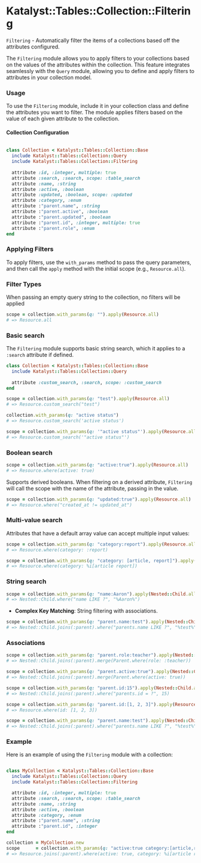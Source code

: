 # Katalyst::Tables::Collection::Filtering

`Filtering` - Automatically filter the items of a collections based off the attributes configured.

The `Filtering` module allows you to apply filters to your collections based on the values of the attributes within the
collection.
This feature integrates seamlessly with the `Query` module, allowing you to define and apply filters to attributes in
your collection model.

### Usage

To use the `Filtering` module, include it in your collection class and define the attributes you want to filter.
The module applies filters based on the value of each given attribute to the collection.

#### Collection Configuration

```ruby

class Collection < Katalyst::Tables::Collection::Base
  include Katalyst::Tables::Collection::Query
  include Katalyst::Tables::Collection::Filtering
  
  attribute :id, :integer, multiple: true
  attribute :search, :search, scope: :table_search
  attribute :name, :string
  attribute :active, :boolean
  attribute :updated, :boolean, scope: :updated
  attribute :category, :enum
  attribute :"parent.name", :string
  attribute :"parent.active", :boolean
  attribute :"parent.updated", :boolean
  attribute :"parent.id", :integer, multiple: true
  attribute :"parent.role", :enum
end
```

### Applying Filters

To apply filters, use the `with_params` method to pass the query parameters, and then call the `apply` method with the
initial scope (e.g., `Resource.all`).

### Filter Types

When passing an empty query string to the collection, no filters will be applied

```ruby
scope = collection.with_params(q: "").apply(Resource.all)
# => Resource.all
```

### Basic search

The `Filtering` module supports basic string search, which it applies to a `:search` attribute if defined.

```ruby
class Collection < Katalyst::Tables::Collection::Base
  include Katalyst::Tables::Collection::Query
  
  attribute :custom_search, :search, scope: :custom_search
end

scope = collection.with_params(q: "test").apply(Resource.all)
# => Resource.custom_search("test")

collection.with_params(q: "active status")
# => Resource.custom_search('active status')

scope = collection.with_params(q: '"active status"').apply(Resource.all)
# => Resource.custom_search('"active status"')
```

### Boolean search

```ruby
scope = collection.with_params(q: "active:true").apply(Resource.all)
# => Resource.where(active: true)
```

Supports derived booleans. When filtering on a derived attribute, `Filtering` will call the scope with 
the name of the attribute, passing in the value. 

```ruby
scope = collection.with_params(q: "updated:true").apply(Resource.all)
# => Resource.where("created_at != updated_at")
```

### Multi-value search

Attributes that have a default array value can accept multiple input values:

 ```ruby
 scope = collection.with_params(q: "category:report").apply(Resource.all)
 # => Resource.where(category: :report)
 
scope = collection.with_params(q: "category: [article, report]").apply(Resource.all)
 # => Resource.where(category: %i[article report])
 ```

### String search
```ruby
scope = collection.with_params(q: "name:Aaron").apply(Nested::Child.all)
# => Nested::Child.where("name LIKE ?", "%Aaron%")
```

- **Complex Key Matching**: String filtering with associations.
 ```ruby
 scope = collection.with_params(q: "parent.name:test").apply(Nested::Child.all)
 # => Nested::Child.joins(:parent).where("parents.name LIKE ?", "%test%")
 ```

### Associations

 ```ruby
scope = collection.with_params(q: "parent.role:teacher").apply(Nested::Child.all)
# => Nested::Child.joins(:parent).merge(Parent.where(role: :teacher))

scope = collection.with_params(q: "parent.active:true").apply(Nested::Child.all)
# => Nested::Child.joins(:parent).merge(Parent.where(active: true))

scope = collection.with_params(q: "parent.id:15").apply(Nested::Child.all)
# => Nested::Child.joins(:parent).where("parents.id = ?", 15)

scope = collection.with_params(q: "parent.id:[1, 2, 3]").apply(Resource.all)
# => Resource.where(id: [1, 2, 3])

scope = collection.with_params(q: "parent.name:test").apply(Nested::Child.all)
# => Nested::Child.joins(:parent).where("parents.name LIKE ?", "%test%")
```

### Example

Here is an example of using the `Filtering` module with a collection:

```ruby

class MyCollection < Katalyst::Tables::Collection::Base
  include Katalyst::Tables::Collection::Query
  include Katalyst::Tables::Collection::Filtering

  attribute :id, :integer, multiple: true
  attribute :search, :search, scope: :table_search
  attribute :name, :string
  attribute :active, :boolean
  attribute :category, :enum
  attribute :"parent.name", :string
  attribute :"parent.id", :integer
end

collection = MyCollection.new
scope      = collection.with_params(q: "active:true category:[article,report] parent.id:15").apply(Resource.all)
# => Resource.joins(:parent).where(active: true, category: %i[article report], "parents.id" => 15)
```
